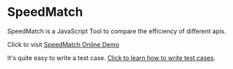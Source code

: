 SpeedMatch
==========

SpeedMatch is a JavaScript Tool to compare the efficiency of different apis.

Click to visit [SpeedMatch Online Demo](http://xuld.github.com/SpeedMatch/)

It's quite easy to write a test case. [Click to learn how to write test cases](http://xuld.github.com/SpeedMatch/testcases/demo.js).